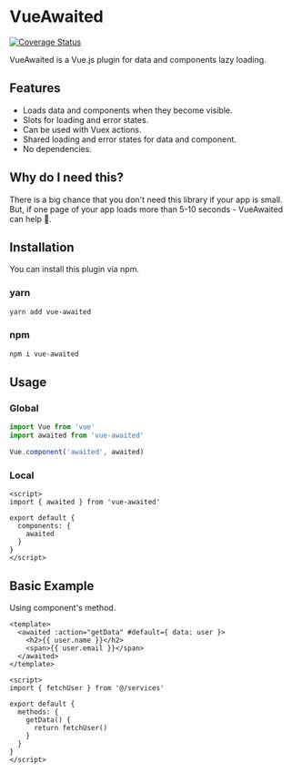 # VueAwaited

[![Coverage Status](https://coveralls.io/repos/github/enkot/vue-awaited/badge.svg?branch=master)](https://coveralls.io/github/enkot/vue-awaited?branch=master)

VueAwaited is a Vue.js plugin for data and components lazy loading. 

## Features
* Loads data and components when they become visible.
* Slots for loading and error states.
* Can be used with Vuex actions.
* Shared loading and error states for data and component.
* No dependencies.

## Why do I need this?

There is a big chance that you don't need this library if your app is small. But, if one page of your app loads more than 5-10 seconds - VueAwaited can help 🙂. 

## Installation
You can install this plugin via npm.

### yarn
```sh
yarn add vue-awaited
```

### npm
```sh
npm i vue-awaited
```

## Usage
### Global
```js
import Vue from 'vue'
import awaited from 'vue-awaited'

Vue.component('awaited', awaited)
```

### Local
```vue
<script>
import { awaited } from 'vue-awaited'

export default {
  components: {
    awaited
  }
}
</script>
```

## Basic Example
Using component's method.
```vue
<template>
  <awaited :action="getData" #default={ data: user }>
    <h2>{{ user.name }}</h2>
    <span>{{ user.email }}</span>
  </awaited>
</template>

<script>
import { fetchUser } from '@/services'

export default {
  methods: {
    getData() {
      return fetchUser()
    }
  }
}
</script>
```